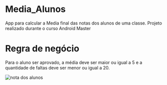 # Media_Alunos
App para calcular a Media final das notas dos alunos de uma classe.
Projeto realizado durante o curso Android Master
# Regra de negócio

Para o aluno ser aprovado, a média deve ser maior ou igual a 5 e a quantidade de faltas deve ser menor ou igual a 20.




![nota dos alunos](https://user-images.githubusercontent.com/47642347/180101420-bd7887ce-e2ef-4bc7-a836-4731e6e4cf2d.png)

